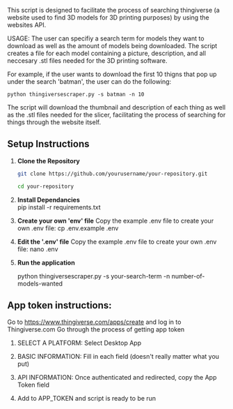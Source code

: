 This script is designed to facilitate the process of searching thingiverse (a website used to find 3D models for 3D printing purposes) by using the
websites API.

USAGE:
The user can specifiy a search term for models they want to download as well as the amount of models being downloaded. The script creates a file for 
each model containing a picture, description, and all neccesary .stl files needed for the 3D printing software. 

For example, if the user wants to download the first 10 thigns that pop up under the search 'batman', the user can do the following:

    python thingiversescraper.py -s batman -n 10

The script will download the thumbnail and description of each thing as well as the .stl files needed for the slicer, facilitating the process of searching for  things through the website itself.


## Setup Instructions

1. **Clone the Repository**

    ```bash
    git clone https://github.com/yourusername/your-repository.git
    
    cd your-repository

2. **Install Dependancies**    
    pip install -r requirements.txt

3. **Create your own 'env' file**
    Copy the example .env file to create your own .env file:
    cp .env.example .env

4. **Edit the '.env' file**
    Copy the example .env file to create your own .env file:
    nano .env

5. **Run the application**

    python thingiversescraper.py -s your-search-term -n number-of-models-wanted


## App token instructions:
 
Go to https://www.thingiverse.com/apps/create and log in to Thingiverse.com
Go through the process of getting app token

1. SELECT A PLATFORM:
    Select Desktop App

2. BASIC INFORMATION:
    Fill in each field (doesn't really matter what you put)

3. API INFORMATION:
    Once authenticated and redirected, copy the App Token field

4. Add to APP_TOKEN and script is ready to be run






